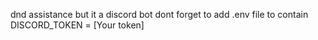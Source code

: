 dnd assistance but it a discord bot  dont forget to add .env file to contain DISCORD_TOKEN = [Your token]
